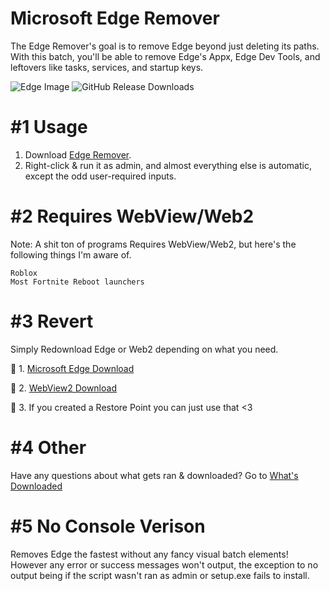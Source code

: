 # Microsoft Edge Remover
The Edge Remover's goal is to remove Edge beyond just deleting its paths. With this batch, you'll be able to remove Edge's Appx, Edge Dev Tools, and leftovers like tasks, services, and startup keys.

![Edge Image](https://github.com/user-attachments/assets/e241be87-4364-4d5f-88b0-f02c7f768b08)
![GitHub Release Downloads](https://img.shields.io/github/downloads/QuakedK/Edge-Remover/total)

# #1 Usage
1. Download [Edge Remover](https://github.com/QuakedK/Edge-Remover/releases/download/MicrosoftEdge/Edge-Remover-V1.0.bat).
2. Right-click & run it as admin, and almost everything else is automatic, except the odd user-required inputs.

# #2 Requires WebView/Web2
Note: A shit ton of programs Requires WebView/Web2, but here's the following things I'm aware of.
```
Roblox
Most Fortnite Reboot launchers
```

# #3 Revert
Simply Redownload Edge or Web2 depending on what you need.

🔗 1. [Microsoft Edge Download](https://www.microsoft.com/en-us/edge/download?form=MA13FJ)

🔗 2. [WebView2 Download](https://developer.microsoft.com/en-us/Microsoft-edge/webview2/?form=MA13LH#download)

🔗 3. If you created a Restore Point you can just use that <3

# #4 Other
Have any questions about what gets ran & downloaded?
Go to [What's Downloaded](https://github.com/QuakedK/Edge-Remover/blob/main/Downloads/Whats%20Downloaded.md) 

# #5 No Console Verison
Removes Edge the fastest without any fancy visual batch elements! However any error or success messages won't output, the exception to no output being if the script wasn't ran as admin or setup.exe fails to install.
